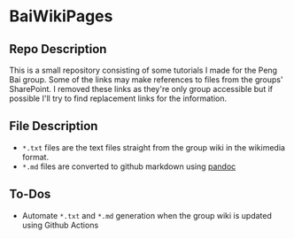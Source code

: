# BaiWikiPages

## Repo Description
This is a small repository consisting of some tutorials I made for the Peng Bai group.
Some of the links may make references to files from the groups' SharePoint. I removed these links as they're
only group accessible but if possible I'll try to find replacement links for the information.

## File Description
- `*.txt` files are the text files straight from the group wiki in the wikimedia format. 
- `*.md` files are converted to github markdown using [pandoc](https://pandoc.org/)

## To-Dos
- Automate `*.txt` and `*.md` generation when the group wiki is updated using Github Actions
